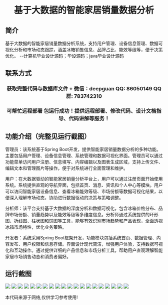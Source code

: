 <p><h1 align="center">基于大数据的智能家居销量数据分析</h1></p>

## 简介
基于大数据的智能家居销量数据分析系统，支持用户管理、设备信息管理、数据可视化分析和市场动态跟踪，涵盖冰箱销售信息、品牌占比、能效等级等，便于决策优化。    --计算机毕业设计源码；毕设源码；java毕业设计源码


## 联系方式
<p><h3 align="center">获取完整代码与数据库文件 + 微信：deepguan QQ: 86050149 QQ群: 783742310</h3></p>
<p><h3 align="center">可帮忙远程部署 包运行成功！提供远程部署、修改代码、设计文档指导、代码讲解等服务！</h3></p>

## 功能介绍（完整见运行截图）
管理员：该系统基于Spring Boot开发，提供智能家居销量数据分析的多种功能。主要包括用户管理、设备信息管理、系统管理和数据可视化界面。管理员可以通过功能菜单访问用户注册、信息填写、内容编辑以及图表生成区域，支持上传文件、编辑文本和管理图片等操作，便于对系统进行全面管理和维护。

用户：在大数据驱动的智能家居销量分析平台上，用户可以通过注册页面开始使用系统。系统提供直观的导航界面，包括首页、消息、资讯和个人中心等模块。用户可以访问智能家居设备信息、查看冰箱能效等级、市场份额等数据可视化结果，以便深入理解市场动态，协助进行数据驱动的决策与策略调整。

分析师：该平台支持基于大数据的深度分析和数据可视化，包含冰箱价格分布、品牌市场份额、销量趋势以及能效等级等多维度信息。分析师通过系统提供的环形图、折线图、柱状图和饼图等工具，能够有效识别市场趋势和产品表现，全面透视冰箱市场特性，优化业务策略。

开发者：系统采用Spring Boot框架开发，功能模块包括系统首页、数据管理、内容发布、用户权限和信息存储。界面设计现代简洁，增强用户体验，支持数据可视化和互动操作。通过提供详细的产品信息和市场分析工具，帮助用户直观理解智能家居市场销售动态和消费者偏好。


## 运行截图
![](img/001.jpg)
![](img/002.jpg)
![](img/003.jpg)
![](img/004.jpg)
![](img/005.jpg)
![](img/006.jpg)
![](img/007.jpg)
![](img/008.jpg)
![](img/009.jpg)
![](img/010.jpg)
![](img/011.jpg)
![](img/012.jpg)
![](img/013.jpg)
![](img/014.jpg)
![](img/015.jpg)
![](img/016.jpg)
![](img/017.jpg)
![](img/018.jpg)
![](img/019.jpg)
![](img/020.jpg)

<p>本代码来源于网络,仅供学习参考使用!</p>
